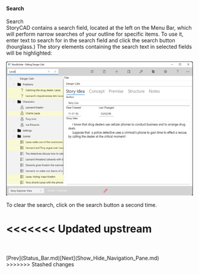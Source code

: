 #### Search ####
Search <br/>
StoryCAD contains a search field, located at the left on the Menu Bar, which will perform narrow searches of your outline for specific items. To use it, enter text to search for in the search field and click the search button (hourglass.) The story elements containing the search text in selected fields will be highlighted: <br/>

![](Search-Function.png)

To clear the search, click on the search button a second time. <br/>

<<<<<<< Updated upstream
=======
 <br/>
 <br/>
[Prev](Status_Bar.md)[Next](Show_Hide_Navigation_Pane.md) <br/>
>>>>>>> Stashed changes

